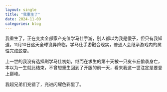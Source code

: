 ```yaml
---
layout: single
title: "我重生了"
date: 2024-11-09
categories: blog
---
```


我重生了，正在变卖全部家产充值学马仕手游，别人都以为我是傻子，但只有我知道，11月10日这天全球诡异降临，学马仕手游融合现实，普通人会继承游戏内的属性完成蜕变。

上一世的我没有选择刷学马仕初始，继而在求生的第十天被一只皮卡丘偷袭身亡，本以为一生就此结束，不曾想重生回到了开服的前一天，看来我这一世注定是要登上巅峰​。

我超兄弟们充错了，充进闪耀色彩里了。
